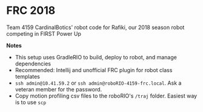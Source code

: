# FRC 2018

Team 4159 CardinalBotics' robot code for Rafiki, our 2018 season robot competing in FIRST Power Up

**Notes**

- This setup uses GradleRIO to build, deploy to robot, and manage dependencies
- Recommended: Intellij and unofficial FRC plugin for robot class templates
- `ssh admin@10.41.59.2` or `ssh admin@roboRIO-4159-frc.local`. Ask a veteran member for the password.
- Copy motion profiling csv files to the roboRIO's `/traj` folder. Easiest way is to use `scp`
